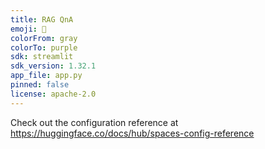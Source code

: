 ```yaml
---
title: RAG QnA
emoji: 🏃
colorFrom: gray
colorTo: purple
sdk: streamlit
sdk_version: 1.32.1
app_file: app.py
pinned: false
license: apache-2.0
---
```


Check out the configuration reference at https://huggingface.co/docs/hub/spaces-config-reference

